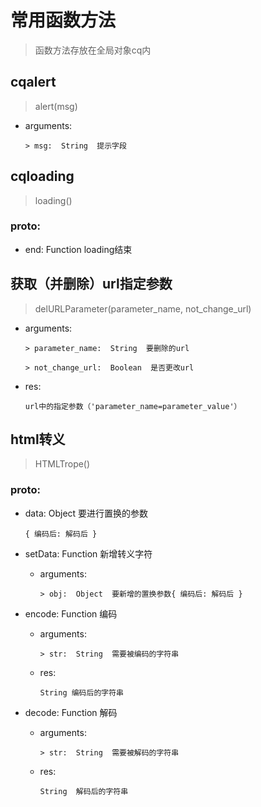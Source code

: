 # 常用函数方法

> 函数方法存放在全局对象cq内


## cqalert
> alert(msg)
- arguments:
  ```
  > msg:  String  提示字段
  ```

## cqloading
> loading()

### proto:

- end: Function loading结束



## 获取（并删除）url指定参数
  
> delURLParameter(parameter_name, not_change_url)
- arguments:
  ```
  > parameter_name:  String  要删除的url

  > not_change_url:  Boolean  是否更改url
  ```

- res:
  ```
  url中的指定参数（'parameter_name=parameter_value'）
  ```



## html转义

> HTMLTrope()

### proto:

- data: Object 要进行置换的参数
  ```
  { 编码后: 解码后 }
  ```

- setData: Function 新增转义字符
    
  - arguments:
    ```
    > obj:  Object  要新增的置换参数{ 编码后: 解码后 }
    ```

- encode: Function 编码
    
  - arguments:
    ```
    > str:  String  需要被编码的字符串
    ```
  - res:
    ```
    String 编码后的字符串
    ```
- decode:  Function  解码

  - arguments:
    ```
    > str:  String  需要被解码的字符串
    ```
  - res:
    ```
    String  解码后的字符串
    ```
